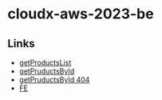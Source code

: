 # cloudx-aws-2023-be

## Links
- [getProductsList](https://eh3rcyvdb3.execute-api.us-east-1.amazonaws.com/products)
- [getPruductsById](https://eh3rcyvdb3.execute-api.us-east-1.amazonaws.com/products/ed118e4f-9baa-47ae-a0a7-813489653e24)
- [getPruductsById 404](https://eh3rcyvdb3.execute-api.us-east-1.amazonaws.com/products/ed)
- [FE](https://d67fitjh1w6k3.cloudfront.net/)
